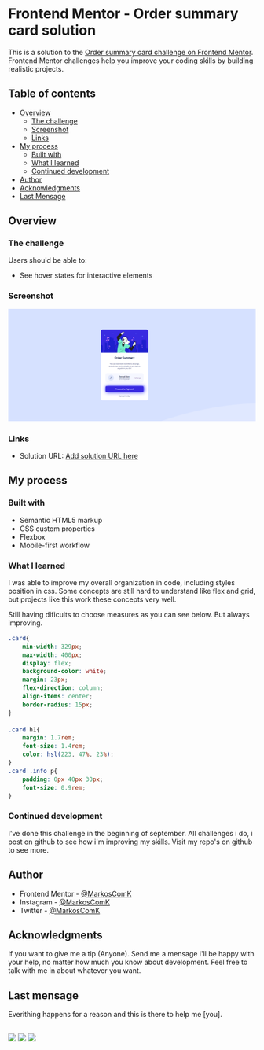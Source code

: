 # Frontend Mentor - Order summary card solution

This is a solution to the [Order summary card challenge on Frontend Mentor](https://www.frontendmentor.io/challenges/order-summary-component-QlPmajDUj). Frontend Mentor challenges help you improve your coding skills by building realistic projects. 

## Table of contents

- [Overview](#overview)
  - [The challenge](#the-challenge)
  - [Screenshot](#screenshot)
  - [Links](#links)
- [My process](#my-process)
  - [Built with](#built-with)
  - [What I learned](#what-i-learned)
  - [Continued development](#continued-development)
- [Author](#author)
- [Acknowledgments](#acknowledgments)
- [Last Mensage](#last-mensage)

## Overview

### The challenge

Users should be able to:

- See hover states for interactive elements

### Screenshot

![Final Screenshot](./finalscreenshot.png)


### Links

- Solution URL: [Add solution URL here](https://www.frontendmentor.io/solutions/order-summary-using-only-html-css-yupG8tq4J)

## My process

### Built with

- Semantic HTML5 markup
- CSS custom properties
- Flexbox
- Mobile-first workflow


### What I learned


I was able to improve my overall organization in code, including styles position in css. Some concepts are still hard to understand like flex and grid, but projects like this work these concepts very well. 

Still having dificults to choose measures as you can see below. But always improving.

```css
.card{
    min-width: 329px;
    max-width: 400px;
    display: flex;
    background-color: white;
    margin: 23px;
    flex-direction: column;
    align-items: center;
    border-radius: 15px;
}

.card h1{
    margin: 1.7rem;
    font-size: 1.4rem;
    color: hsl(223, 47%, 23%);
}
.card .info p{
    padding: 0px 40px 30px;
    font-size: 0.9rem;
}
```



### Continued development

I've done this challenge in the beginning of september. All challenges i do, i post on github to see how i'm improving my skills. Visit my repo's on github to see more.


## Author

- Frontend Mentor - [@MarkosComK](https://www.frontendmentor.io/profile/MarkosComK)
- Instagram - [@MarkosComK](https://www.instagram.com/markoscomk/)
- Twitter - [@MarkosComK](https://twitter.com/markoscomk)


## Acknowledgments

If you want to give me a tip (Anyone). Send me a mensage i'll be happy with your help, no matter how much you know about development. Feel free to talk with me in about whatever you want. 

## Last mensage

Everithing happens for a reason and this is there to help me [you].

<br>

<div>
  <a href="https://instagram.com/MarkosComK" target="_blank"><img src="https://img.shields.io/badge/-Instagram-%234e2d23?style=for-the-badge&logo=instagram&logoColor=white" target="_blank" ></a>
  <a href="https://twitter.com/markoscomk" target="_blank"><img src="https://img.shields.io/badge/Twitter-1DA1F2?style=for-the-badge&logo=twitter&logoColor=white" target="_blank" ></a>
 <a href = "mailto:markoscomks@gmail.com"><img src="https://img.shields.io/badge/-Gmail-%23333?style=for-the-badge&logo=gmail&logoColor=white" target="_blank" ></a>
</div>

<br>

